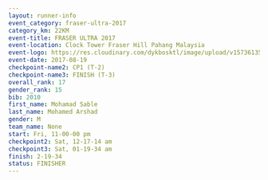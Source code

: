 ```yaml
---
layout: runner-info 
event_category: fraser-ultra-2017 
category_km: 22KM 
event-title: FRASER ULTRA 2017 
event-location: Clock Tower Fraser Hill Pahang Malaysia 
event-logo: https://res.cloudinary.com/dykbosktl/image/upload/v1573613535/Logo/logo_mfst7w.jpg 
event-date: 2017-08-19 
checkpoint-name2: CP1 (T-2) 
checkpoint-name3: FINISH (T-3) 
overall_rank: 17
gender_rank: 15
bib: 2010
first_name: Mohamad Sable
last_name: Mohamed Arshad
gender: M
team_name: None
start: Fri, 11-00-00 pm
checkpoint2: Sat, 12-17-14 am
checkpoint3: Sat, 01-19-34 am
finish: 2-19-34
status: FINISHER
---
```

